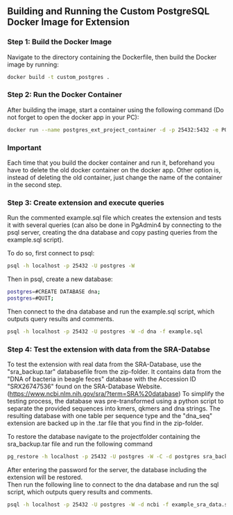 ## Building and Running the Custom PostgreSQL Docker Image for Extension

### Step 1: Build the Docker Image

Navigate to the directory containing the Dockerfile, then build the Docker image by running:

```bash
docker build -t custom_postgres .
```
### Step 2: Run the Docker Container
After building the image, start a container using the following command (Do not forget to open the docker app in your PC): 

```bash
docker run --name postgres_ext_project_container -d -p 25432:5432 -e POSTGRES_PASSWORD=mysecretpassword custom_postgres
```

### Important

Each time that you build the docker container and run it, beforehand you have to delete the old docker container on the docker app. Other option is, instead of deleting the old container, just change the name of the container in the second step. 

### Step 3: Create extension and execute queries

Run the commented example.sql file which creates the extension and tests it with several queries (can also be done in PgAdmin4 by connecting to the psql server, creating the dna database and copy pasting queries from the example.sql script).

To do so, first connect to psql: 

```bash
psql -h localhost -p 25432 -U postgres -W 
```

Then in psql, create a new database: 
```bash
postgres=#CREATE DATABASE dna;
postgres=#QUIT;
```

Then connect to the dna database and run the example.sql script, which outputs query results and comments.
```bash
psql -h localhost -p 25432 -U postgres -W -d dna -f example.sql
```
### Step 4: Test the extension with data from the SRA-Databse 

To test the extension with real data from the SRA-Database, use the "sra_backup.tar" databasefile from the zip-folder.
It contains data from the "DNA of bacteria in beagle feces" database with the Accession ID "SRX26747536" found on the SRA-Database Website. (https://www.ncbi.nlm.nih.gov/sra/?term=SRA%20database)
To simplify the testing process, the database was pre-transformed using a python script to separate the provided sequences into kmers, qkmers and dna strings. 
The resulting database with one table per sequence type and the "dna_seq" extension are backed up in the .tar file that you find in the zip-folder.

To restore the database navigate to the projectfolder containing the sra_backup.tar file and run the following command 

```bash
pg_restore -h localhost -p 25432 -U postgres -W -C -d postgres sra_backup.tar
 ```
After entering the password for the server, the database including the extension will be restored.  
Then run the following line to connect to the dna database and run the sql script, which outputs query results and comments.

```bash
psql -h localhost -p 25432 -U postgres -W -d ncbi -f example_sra_data.sql
```







